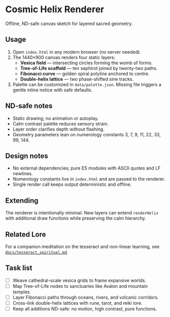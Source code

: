 # Cosmic Helix Renderer

Offline, ND-safe canvas sketch for layered sacred geometry.

## Usage
1. Open `index.html` in any modern browser (no server needed).
2. The 1440×900 canvas renders four static layers:
   - **Vesica field** — intersecting circles forming the womb of forms.
   - **Tree-of-Life scaffold** — ten sephirot joined by twenty-two paths.
   - **Fibonacci curve** — golden spiral polyline anchored to centre.
   - **Double-helix lattice** — two phase-shifted sine tracks.
3. Palette can be customized in `data/palette.json`. Missing file triggers a gentle inline notice with safe defaults.

## ND-safe notes
- Static drawing; no animation or autoplay.
- Calm contrast palette reduces sensory strain.
- Layer order clarifies depth without flashing.
- Geometry parameters lean on numerology constants 3, 7, 9, 11, 22, 33, 99, 144.

## Design notes
- No external dependencies; pure ES modules with ASCII quotes and LF newlines.
- Numerology constants live in `index.html` and are passed to the renderer.
- Single render call keeps output deterministic and offline.

## Extending
The renderer is intentionally minimal. New layers can extend `renderHelix` with additional draw functions while preserving the calm hierarchy.

## Related Lore
For a companion meditation on the tesseract and non-linear learning, see [`docs/tesseract_spiritual.md`](../docs/tesseract_spiritual.md).

## Task list
- [ ] Weave cathedral-scale vesica grids to frame expansive worlds.
- [ ] Map Tree-of-Life nodes to sanctuaries like Avalon and mountain temples.
- [ ] Layer Fibonacci paths through oceans, rivers, and volcanic corridors.
- [ ] Cross-link double-helix lattices with rune, tarot, and reiki lore.
- [ ] Keep all additions ND-safe: no motion, high contrast, pure functions.
